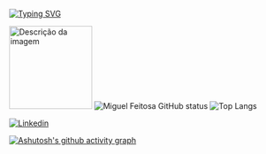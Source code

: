 [![Typing SVG](https://readme-typing-svg.herokuapp.com?font=Fira+Code&weight=300&size=50&duration=4000&pause=1000&color=FFFF00&center=true&vCenter=true&random=false&width=1000&lines=Hello%2C+my+name+is+Miguel;I'm+18+years+old;I'm+a+Student+at+University+of+São+Paulor;I'm+from+Brazil;Welcome%3A)](https://git.io/typing-svg)

<img src="https://github.com/user-attachments/assets/1c1a68fb-8c0b-4bb1-b5ca-d5eaf59df43f" alt="Descrição da imagem" width="150">  ![Miguel Feitosa GitHub status](https://github-readme-stats.vercel.app/api?username=Miguelrfeitosa2&hide=contribs,prs)   ![Top Langs](https://github-readme-stats.vercel.app/api/top-langs/?username=Miguelrfeitosa2&layout=compact)


[![Linkedin](https://img.shields.io/badge/LinkedIn-0077B5?style=for-the-badge&logo=linkedin&logoColor=white)](www.linkedin.com/in/miguel-feitosa-b50b052b0)

[![Ashutosh's github activity graph](https://github-readme-activity-graph.vercel.app/graph?username=miguelrfeitosa2&bg_color=f2df07&color=000000&line=000000&point=000000&area=true&hide_border=true)](https://github.com/ashutosh00710/github-readme-activity-graph)
